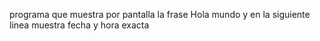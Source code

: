 programa que muestra por pantalla la frase Hola mundo y en la siguiente linea muestra fecha y hora exacta
